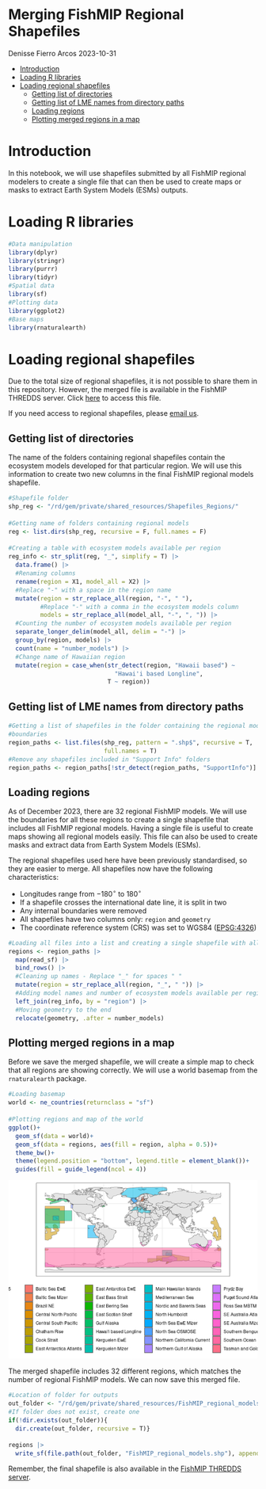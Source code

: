 Merging FishMIP Regional Shapefiles
================
Denisse Fierro Arcos
2023-10-31

- <a href="#introduction" id="toc-introduction">Introduction</a>
- <a href="#loading-r-libraries" id="toc-loading-r-libraries">Loading R
  libraries</a>
- <a href="#loading-regional-shapefiles"
  id="toc-loading-regional-shapefiles">Loading regional shapefiles</a>
  - <a href="#getting-list-of-directories"
    id="toc-getting-list-of-directories">Getting list of directories</a>
  - <a href="#getting-list-of-lme-names-from-directory-paths"
    id="toc-getting-list-of-lme-names-from-directory-paths">Getting list of
    LME names from directory paths</a>
  - <a href="#loading-regions" id="toc-loading-regions">Loading regions</a>
  - <a href="#plotting-merged-regions-in-a-map"
    id="toc-plotting-merged-regions-in-a-map">Plotting merged regions in a
    map</a>

# Introduction

In this notebook, we will use shapefiles submitted by all FishMIP
regional modelers to create a single file that can then be used to
create maps or masks to extract Earth System Models (ESMs) outputs.

# Loading R libraries

``` r
#Data manipulation
library(dplyr)
library(stringr)
library(purrr)
library(tidyr)
#Spatial data
library(sf)
#Plotting data
library(ggplot2)
#Base maps
library(rnaturalearth)
```

# Loading regional shapefiles

Due to the total size of regional shapefiles, it is not possible to
share them in this repository. However, the merged file is available in
the FishMIP THREDDS server. Click
[here](http://portal.sf.utas.edu.au/thredds/catalog/gem/fishmip/FishMIP_regions/catalog.html)
to access this file.

If you need access to regional shapefiles, please [email
us](mailto:fishmip.coordinators@gmail.com).

## Getting list of directories

The name of the folders containing regional shapefiles contain the
ecosystem models developed for that particular region. We will use this
information to create two new columns in the final FishMIP regional
models shapefile.

``` r
#Shapefile folder
shp_reg <- "/rd/gem/private/shared_resources/Shapefiles_Regions/"

#Getting name of folders containing regional models
reg <- list.dirs(shp_reg, recursive = F, full.names = F)

#Creating a table with ecosystem models available per region
reg_info <- str_split(reg, "_", simplify = T) |>
  data.frame() |> 
  #Renaming columns
  rename(region = X1, model_all = X2) |> 
  #Replace "-" with a space in the region name
  mutate(region = str_replace_all(region, "-", " "),
         #Replace "-" with a comma in the ecosystem models column
         models = str_replace_all(model_all, "-", ", ")) |> 
  #Counting the number of ecosystem models available per region
  separate_longer_delim(model_all, delim = "-") |> 
  group_by(region, models) |> 
  count(name = "number_models") |> 
  #Change name of Hawaiian region
  mutate(region = case_when(str_detect(region, "Hawaii based") ~ 
                              "Hawai'i based Longline", 
                            T ~ region))
```

## Getting list of LME names from directory paths

``` r
#Getting a list of shapefiles in the folder containing the regional model 
#boundaries
region_paths <- list.files(shp_reg, pattern = ".shp$", recursive = T, 
                           full.names = T)
#Remove any shapefiles included in "Support Info" folders
region_paths <- region_paths[!str_detect(region_paths, "SupportInfo")]
```

## Loading regions

As of December 2023, there are 32 regional FishMIP models. We will use
the boundaries for all these regions to create a single shapefile that
includes all FishMIP regional models. Having a single file is useful to
create maps showing all regional models easily. This file can also be
used to create masks and extract data from Earth System Models (ESMs).

The regional shapefiles used here have been previously standardised, so
they are easier to merge. All shapefiles now have the following
characteristics:  
- Longitudes range from $-180^{\circ}$ to $180^{\circ}$  
- If a shapefile crosses the international date line, it is split in
two  
- Any internal boundaries were removed  
- All shapefiles have two columns only: `region` and `geometry`  
- The coordinate reference system (CRS) was set to WGS84
([EPSG:4326](https://epsg.io/4326))

``` r
#Loading all files into a list and creating a single shapefile with all regions
regions <- region_paths |> 
  map(read_sf) |> 
  bind_rows() |> 
  #Cleaning up names - Replace "_" for spaces " "
  mutate(region = str_replace_all(region, "_", " ")) |> 
  #Adding model names and number of ecosystem models available per region
  left_join(reg_info, by = "region") |> 
  #Moving geometry to the end
  relocate(geometry, .after = number_models)
```

## Plotting merged regions in a map

Before we save the merged shapefile, we will create a simple map to
check that all regions are showing correctly. We will use a world
basemap from the `rnaturalearth` package.

``` r
#Loading basemap
world <- ne_countries(returnclass = "sf")

#Plotting regions and map of the world
ggplot()+
  geom_sf(data = world)+
  geom_sf(data = regions, aes(fill = region, alpha = 0.5))+
  theme_bw()+
  theme(legend.position = "bottom", legend.title = element_blank())+
  guides(fill = guide_legend(ncol = 4))
```

![](01_Merging_Regional_Shapefiles_files/figure-gfm/map-1.png)<!-- -->

The merged shapefile includes 32 different regions, which matches the
number of regional FishMIP models. We can now save this merged file.

``` r
#Location of folder for outputs
out_folder <- "/rd/gem/private/shared_resources/FishMIP_regional_models"
#If folder does not exist, create one
if(!dir.exists(out_folder)){
  dir.create(out_folder, recursive = T)}

regions |> 
  write_sf(file.path(out_folder, "FishMIP_regional_models.shp"), append = F)
```

Remember, the final shapefile is also available in the [FishMIP THREDDS
server](http://portal.sf.utas.edu.au/thredds/catalog/gem/fishmip/FishMIP_regions/catalog.html).
